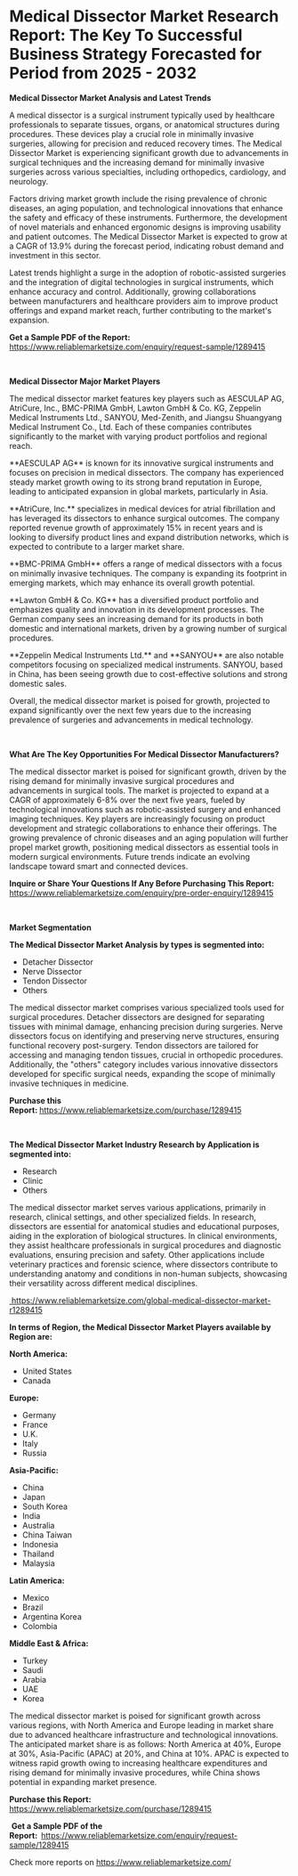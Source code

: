 <p><h1>Medical Dissector Market Research Report: The Key To Successful Business Strategy Forecasted for Period from 2025 - 2032</h1></p><p><strong>Medical Dissector Market Analysis and Latest Trends</strong></p>
<p><p>A medical dissector is a surgical instrument typically used by healthcare professionals to separate tissues, organs, or anatomical structures during procedures. These devices play a crucial role in minimally invasive surgeries, allowing for precision and reduced recovery times. The Medical Dissector Market is experiencing significant growth due to advancements in surgical techniques and the increasing demand for minimally invasive surgeries across various specialties, including orthopedics, cardiology, and neurology.</p><p>Factors driving market growth include the rising prevalence of chronic diseases, an aging population, and technological innovations that enhance the safety and efficacy of these instruments. Furthermore, the development of novel materials and enhanced ergonomic designs is improving usability and patient outcomes. The Medical Dissector Market is expected to grow at a CAGR of 13.9% during the forecast period, indicating robust demand and investment in this sector.</p><p>Latest trends highlight a surge in the adoption of robotic-assisted surgeries and the integration of digital technologies in surgical instruments, which enhance accuracy and control. Additionally, growing collaborations between manufacturers and healthcare providers aim to improve product offerings and expand market reach, further contributing to the market's expansion.</p></p>
<p><strong>Get a Sample PDF of the Report:&nbsp;</strong> <a href="https://www.reliablemarketsize.com/enquiry/request-sample/1289415?utm_campaign=3016&utm_medium=2&utm_source=Github&utm_content=ia&utm_term=29032025&utm_id=medical-dissector">https://www.reliablemarketsize.com/enquiry/request-sample/1289415</a></p>
<p>&nbsp;</p>
<p><strong>Medical Dissector Major Market Players</strong></p>
<p><p>The medical dissector market features key players such as AESCULAP AG, AtriCure, Inc., BMC-PRIMA GmbH, Lawton GmbH & Co. KG, Zeppelin Medical Instruments Ltd., SANYOU, Med-Zenith, and Jiangsu Shuangyang Medical Instrument Co., Ltd. Each of these companies contributes significantly to the market with varying product portfolios and regional reach.</p><p>**AESCULAP AG** is known for its innovative surgical instruments and focuses on precision in medical dissectors. The company has experienced steady market growth owing to its strong brand reputation in Europe, leading to anticipated expansion in global markets, particularly in Asia.</p><p>**AtriCure, Inc.** specializes in medical devices for atrial fibrillation and has leveraged its dissectors to enhance surgical outcomes. The company reported revenue growth of approximately 15% in recent years and is looking to diversify product lines and expand distribution networks, which is expected to contribute to a larger market share.</p><p>**BMC-PRIMA GmbH** offers a range of medical dissectors with a focus on minimally invasive techniques. The company is expanding its footprint in emerging markets, which may enhance its overall growth potential.</p><p>**Lawton GmbH & Co. KG** has a diversified product portfolio and emphasizes quality and innovation in its development processes. The German company sees an increasing demand for its products in both domestic and international markets, driven by a growing number of surgical procedures.</p><p>**Zeppelin Medical Instruments Ltd.** and **SANYOU** are also notable competitors focusing on specialized medical instruments. SANYOU, based in China, has been seeing growth due to cost-effective solutions and strong domestic sales.</p><p>Overall, the medical dissector market is poised for growth, projected to expand significantly over the next few years due to the increasing prevalence of surgeries and advancements in medical technology.</p></p>
<p>&nbsp;</p>
<p><strong>What Are The Key Opportunities For Medical Dissector Manufacturers?</strong></p>
<p><p>The medical dissector market is poised for significant growth, driven by the rising demand for minimally invasive surgical procedures and advancements in surgical tools. The market is projected to expand at a CAGR of approximately 6-8% over the next five years, fueled by technological innovations such as robotic-assisted surgery and enhanced imaging techniques. Key players are increasingly focusing on product development and strategic collaborations to enhance their offerings. The growing prevalence of chronic diseases and an aging population will further propel market growth, positioning medical dissectors as essential tools in modern surgical environments. Future trends indicate an evolving landscape toward smart and connected devices.</p></p>
<p><strong>Inquire or Share Your Questions If Any Before Purchasing This Report:</strong> <a href="https://www.reliablemarketsize.com/enquiry/pre-order-enquiry/1289415?utm_campaign=3016&utm_medium=2&utm_source=Github&utm_content=ia&utm_term=29032025&utm_id=medical-dissector">https://www.reliablemarketsize.com/enquiry/pre-order-enquiry/1289415</a></p>
<p>&nbsp;</p>
<p><strong>Market Segmentation</strong></p>
<p><strong>The Medical Dissector Market Analysis by types is segmented into:</strong></p>
<p><ul><li>Detacher Dissector</li><li>Nerve Dissector</li><li>Tendon Dissector</li><li>Others</li></ul></p>
<p><p>The medical dissector market comprises various specialized tools used for surgical procedures. Detacher dissectors are designed for separating tissues with minimal damage, enhancing precision during surgeries. Nerve dissectors focus on identifying and preserving nerve structures, ensuring functional recovery post-surgery. Tendon dissectors are tailored for accessing and managing tendon tissues, crucial in orthopedic procedures. Additionally, the "others" category includes various innovative dissectors developed for specific surgical needs, expanding the scope of minimally invasive techniques in medicine.</p></p>
<p><strong>Purchase this Report:&nbsp;</strong><a href="https://www.reliablemarketsize.com/purchase/1289415?utm_campaign=3016&utm_medium=2&utm_source=Github&utm_content=ia&utm_term=29032025&utm_id=medical-dissector">https://www.reliablemarketsize.com/purchase/1289415</a></p>
<p>&nbsp;</p>
<p><strong>The Medical Dissector Market Industry Research by Application is segmented into:</strong></p>
<p><ul><li>Research</li><li>Clinic</li><li>Others</li></ul></p>
<p><p>The medical dissector market serves various applications, primarily in research, clinical settings, and other specialized fields. In research, dissectors are essential for anatomical studies and educational purposes, aiding in the exploration of biological structures. In clinical environments, they assist healthcare professionals in surgical procedures and diagnostic evaluations, ensuring precision and safety. Other applications include veterinary practices and forensic science, where dissectors contribute to understanding anatomy and conditions in non-human subjects, showcasing their versatility across different medical disciplines.</p></p>
<p><a href="https://www.reliablemarketsize.com/global-medical-dissector-market-r1289415?utm_campaign=3016&utm_medium=2&utm_source=Github&utm_content=ia&utm_term=29032025&utm_id=medical-dissector">&nbsp;https://www.reliablemarketsize.com/global-medical-dissector-market-r1289415</a></p>
<p><strong>In terms of Region, the Medical Dissector Market Players available by Region are:</strong></p>
<p>
    <p> <strong> North America: </strong>
        <ul>
            <li>United States</li>
            <li>Canada</li>
        </ul>
        </p> 
    <p> <strong> Europe: </strong>
        <ul>
            <li>Germany</li>
            <li>France</li>
            <li>U.K.</li>
            <li>Italy</li>
            <li>Russia</li>
        </ul>
        </p> 
    <p> <strong> Asia-Pacific: </strong>
        <ul>
            <li>China</li>
            <li>Japan</li>
            <li>South Korea</li>
            <li>India</li>
            <li>Australia</li>
            <li>China Taiwan</li>
            <li>Indonesia</li>
            <li>Thailand</li>
            <li>Malaysia</li>
        </ul>
        </p> 
    <p> <strong> Latin America: </strong>
        <ul>
            <li>Mexico</li>
            <li>Brazil</li>
            <li>Argentina Korea</li>
            <li>Colombia</li>
        </ul>
        </p> 
    <p> <strong> Middle East & Africa: </strong>
        <ul>
            <li>Turkey</li>
            <li>Saudi</li>
            <li>Arabia</li>
            <li>UAE</li>
            <li>Korea</li>
        </ul>
    </p>
    </p>
<p><p>The medical dissector market is poised for significant growth across various regions, with North America and Europe leading in market share due to advanced healthcare infrastructure and technological innovations. The anticipated market share is as follows: North America at 40%, Europe at 30%, Asia-Pacific (APAC) at 20%, and China at 10%. APAC is expected to witness rapid growth owing to increasing healthcare expenditures and rising demand for minimally invasive procedures, while China shows potential in expanding market presence.</p></p>
<p><strong>Purchase this Report: </strong><a href="https://www.reliablemarketsize.com/purchase/1289415?utm_campaign=3016&utm_medium=2&utm_source=Github&utm_content=ia&utm_term=29032025&utm_id=medical-dissector">https://www.reliablemarketsize.com/purchase/1289415</a></p>
<p>&nbsp;<strong>Get a Sample PDF of the Report:&nbsp;&nbsp;</strong><a href="https://www.reliablemarketsize.com/enquiry/request-sample/1289415?utm_campaign=3016&utm_medium=2&utm_source=Github&utm_content=ia&utm_term=29032025&utm_id=medical-dissector">https://www.reliablemarketsize.com/enquiry/request-sample/1289415</a></p>
<p><strong></strong></p>
<p>Check more reports on <a href="https://www.reliablemarketsize.com/?utm_campaign=3016&utm_medium=2&utm_source=Github&utm_content=ia&utm_term=29032025&utm_id=medical-dissector">https://www.reliablemarketsize.com/</a></p>